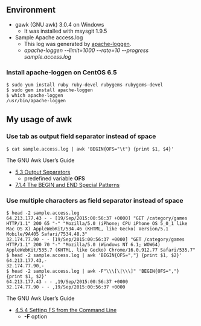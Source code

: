 ## Environment
- gawk (GNU awk) 3.0.4 on Windows
  - It was installed with msysgit 1.9.5
- Sample Apache access.log
  - This log was generated by [apache-loggen](https://github.com/tamtam180/apache_log_gen).
  - _apache-loggen --limit=1000 --rate=10 --progress sample.access.log_

### Install apache-loggen on CentOS 6.5
```
$ sudo yum install ruby ruby-devel rubygems rubygems-devel
$ sudo gem install apache-loggen
$ which apache-loggen
/usr/bin/apache-loggen
```

## My usage of awk
### Use tab as output field separator instead of space
```
$ cat sample.access.log | awk 'BEGIN{OFS="\t"} {print $1, $4}'
```

The GNU Awk User’s Guide
- [5.3 Output Separators](https://www.gnu.org/software/gawk/manual/html_node/Output-Separators.html)
  - predefined variable **OFS**
- [7.1.4 The BEGIN and END Special Patterns](https://www.gnu.org/software/gawk/manual/html_node/BEGIN_002fEND.html)

### Use multiple characters as field separator instead of space
```
$ head -2 sample.access.log
64.213.177.43 - - [19/Sep/2015:00:56:37 +0000] "GET /category/games HTTP/1.1" 200 65 "-" "Mozilla/5.0 (iPhone; CPU iPhone OS 5_0_1 like Mac OS X) AppleWebKit/534.46 (KHTML, like Gecko) Version/5.1 Mobile/9A405 Safari/7534.48.3"
32.174.77.90 - - [19/Sep/2015:00:56:37 +0000] "GET /category/games HTTP/1.1" 200 70 "-" "Mozilla/5.0 (Windows NT 6.1; WOW64) AppleWebKit/535.7 (KHTML, like Gecko) Chrome/16.0.912.77 Safari/535.7"
$ head -2 sample.access.log | awk 'BEGIN{OFS=","} {print $1, $2}'
64.213.177.43,-
32.174.77.90,-
$ head -2 sample.access.log | awk -F"\\\[\|\\\]" 'BEGIN{OFS=","} {print $1, $2}'
64.213.177.43 - - ,19/Sep/2015:00:56:37 +0000
32.174.77.90 - - ,19/Sep/2015:00:56:37 +0000
```

The GNU Awk User’s Guide
- [4.5.4 Setting FS from the Command Line](https://www.gnu.org/software/gawk/manual/html_node/Command-Line-Field-Separator.html)
  - **-F** option
 
